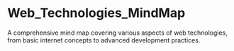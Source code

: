 # Web_Technologies_MindMap
A comprehensive mind map covering various aspects of web technologies, from basic internet concepts to advanced development practices.
